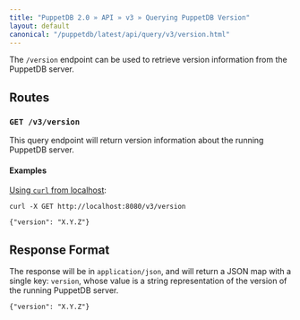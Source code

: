 ```yaml
---
title: "PuppetDB 2.0 » API » v3 » Querying PuppetDB Version"
layout: default
canonical: "/puppetdb/latest/api/query/v3/version.html"
---
```


[curl]: ../curl.html#using-curl-from-localhost-non-sslhttp

The `/version` endpoint can be used to retrieve version information from the PuppetDB server.

## Routes

### `GET /v3/version`

This query endpoint will return version information about the running PuppetDB
server.

#### Examples

[Using `curl` from localhost][curl]:

    curl -X GET http://localhost:8080/v3/version

    {"version": "X.Y.Z"}

## Response Format

The response will be in `application/json`, and will return a JSON map with a
single key: `version`, whose value is a string representation of the version
of the running PuppetDB server.

    {"version": "X.Y.Z"}
